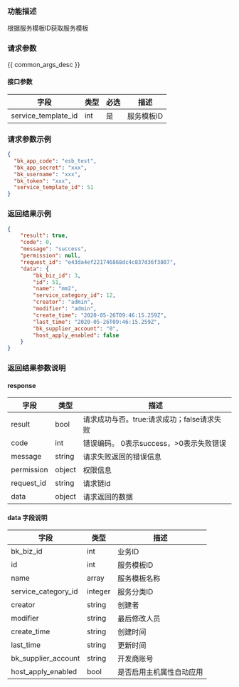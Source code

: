 ### 功能描述

根据服务模板ID获取服务模板

### 请求参数

{{ common_args_desc }}

#### 接口参数

| 字段                  | 类型  | 必选 | 描述     |
|---------------------|-----|----|--------|
| service_template_id | int | 是  | 服务模板ID |

### 请求参数示例

```json
{
  "bk_app_code": "esb_test",
  "bk_app_secret": "xxx",
  "bk_username": "xxx",
  "bk_token": "xxx",
  "service_template_id": 51
}
```

### 返回结果示例

```json
{
    "result": true,
    "code": 0,
    "message": "success",
    "permission": null,
    "request_id": "e43da4ef221746868dc4c837d36f3807",
    "data": {
        "bk_biz_id": 3,
        "id": 51,
        "name": "mm2",
        "service_category_id": 12,
        "creator": "admin",
        "modifier": "admin",
        "create_time": "2020-05-26T09:46:15.259Z",
        "last_time": "2020-05-26T09:46:15.259Z",
        "bk_supplier_account": "0",
        "host_apply_enabled": false
    }
}
```

### 返回结果参数说明

#### response

| 字段         | 类型     | 描述                         |
|------------|--------|----------------------------|
| result     | bool   | 请求成功与否。true:请求成功；false请求失败 |
| code       | int    | 错误编码。 0表示success，>0表示失败错误  |
| message    | string | 请求失败返回的错误信息                |
| permission | object | 权限信息                       |
| request_id | string | 请求链id                      |
| data       | object | 请求返回的数据                    |

#### data 字段说明

| 字段                  | 类型      | 描述           |
|---------------------|---------|--------------|
| bk_biz_id           | int     | 业务ID         |
| id                  | int     | 服务模板ID       |
| name                | array   | 服务模板名称       |
| service_category_id | integer | 服务分类ID       |
| creator             | string  | 创建者          |
| modifier            | string  | 最后修改人员       |
| create_time         | string  | 创建时间         |
| last_time           | string  | 更新时间         |
| bk_supplier_account | string  | 开发商账号        |
| host_apply_enabled  | bool    | 是否启用主机属性自动应用 |
